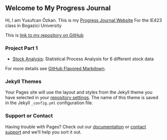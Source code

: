 ## Welcome to My Progress Journal

Hi, I am Yusufcan Özkan.
This is my [Progress Journal Website]([https://jekyllrb.com/](https://bu-ie-423.github.io/fall-23-yusuf-ozkan/))
For the IE423 class in Bogazici University

This is [link to my repository on GitHub](https://https://github.com/BU-IE-423/fall-23-yusuf-ozkan/) 

### Project Part 1
* [Stock Analysis](IE423_Project_Part1_final.html): Statistical Process Analysis for 6 different stock data






For more details see [GitHub Flavored Markdown](https://guides.github.com/features/mastering-markdown/).

### Jekyll Themes

Your Pages site will use the layout and styles from the Jekyll theme you have selected in your [repository settings](https://github.com/BU-IE-582/fall-23-ilaydacelenkk/settings/pages). The name of this theme is saved in the Jekyll `_config.yml` configuration file.

### Support or Contact

Having trouble with Pages? Check out our [documentation](https://docs.github.com/categories/github-pages-basics/) or [contact support](https://support.github.com/contact) and we’ll help you sort it out.
